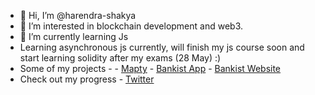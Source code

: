 - 👋 Hi, I’m @harendra-shakya
- 👀 I’m interested in blockchain development and web3.
- 🌱 I’m currently learning Js
- Learning asynchronous js currently, will finish my js course soon and start learning solidity after my exams (28 May) :)
- Some of my projects -
      - [Mapty](https://cheery-alpaca-61b679.netlify.app/)
      - [Bankist App](https://github.com/harendra-shakya/Bankist-App)
      - [Bankist Website](https://sage-gnome-d61840.netlify.app/)
- Check out my progress - [Twitter](https://twitter.com/harendrashakya_) 

<!---
harendra-shakya/harendra-shakya is a ✨ special ✨ repository because its `README.md` (this file) appears on your GitHub profile.
You can click the Preview link to take a look at your changes.
--->

